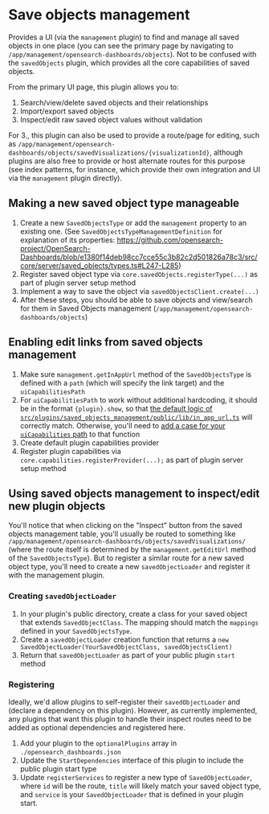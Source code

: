# Save objects management

Provides a UI (via the `management` plugin) to find and manage all saved objects in one place (you can see the primary page by navigating to `/app/management/opensearch-dashboards/objects`). Not to be confused with the `savedObjects` plugin, which provides all the core capabilities of saved objects.

From the primary UI page, this plugin allows you to:
1. Search/view/delete saved objects and their relationships
2. Import/export saved objects
3. Inspect/edit raw saved object values without validation

For 3., this plugin can also be used to provide a route/page for editing, such as `/app/management/opensearch-dashboards/objects/savedVisualizations/{visualizationId}`, although plugins are also free to provide or host alternate routes for this purpose (see index patterns, for instance, which provide their own integration and UI via the `management` plugin directly).

## Making a new saved object type manageable

1. Create a new `SavedObjectsType` or add the `management` property to an existing one. (See `SavedObjectsTypeManagementDefinition` for explanation of its properties: https://github.com/opensearch-project/OpenSearch-Dashboards/blob/e1380f14deb98cc7cce55c3b82c2d501826a78c3/src/core/server/saved_objects/types.ts#L247-L285)
2. Register saved object type via `core.savedObjects.registerType(...)` as part of plugin server setup method
3. Implement a way to save the object via `savedObjectsClient.create(...)`
4. After these steps, you should be able to save objects and view/search for them in Saved Objects management (`/app/management/opensearch-dashboards/objects`)

## Enabling edit links from saved objects management

1. Make sure `management.getInAppUrl` method of the `SavedObjectsType` is defined with a `path` (which will specify the link target) and the `uiCapabilitiesPath`
2. For `uiCapabilitiesPath` to work without additional hardcoding, it should be in the format `{plugin}.show`, so that [the default logic of `src/plugins/saved_objects_management/public/lib/in_app_url.ts`](https://github.com/opensearch-project/OpenSearch-Dashboards/blob/a9984f63a38e964007ab94fae99237a14d8f9ee2/src/plugins/saved_objects_management/public/lib/in_app_url.ts#L48-L50) will correctly match. Otherwise, you'll need to [add a case for your `uiCapabilities` path](https://github.com/opensearch-project/OpenSearch-Dashboards/blob/a9984f63a38e964007ab94fae99237a14d8f9ee2/src/plugins/saved_objects_management/public/lib/in_app_url.ts#L45-L47) to that function
3. Create default plugin capabilities provider
3. Register plugin capabilities via `core.capabilities.registerProvider(...);` as part of plugin server setup method

## Using saved objects management to inspect/edit new plugin objects

You'll notice that when clicking on the "Inspect" button from the saved objects management table, you'll usually be routed to something like `/app/management/opensearch-dashboards/objects/savedVisualizations/` (where the route itself is determined by the `management.getEditUrl` method of the `SavedObjectsType`). But to register a similar route for a new saved object type, you'll need to create a new `savedObjectLoader` and register it with the management plugin.

### Creating `savedObjectLoader`

1. In your plugin's public directory, create a class for your saved object that extends `SavedObjectClass`. The mapping should match the `mappings` defined in your `SavedObjectsType`.
2. Create a `savedObjectLoader` creation function that returns a `new SavedObjectLoader(YourSavedObjectClass, savedObjectsClient)`
3. Return that `savedObjectLoader` as part of your public plugin `start` method

### Registering

Ideally, we'd allow plugins to self-register their `savedObjectLoader` and (declare a dependency on this plugin). However, as currently implemented, any plugins that want this plugin to handle their inspect routes need to be added as optional dependencies and registered here.

1. Add your plugin to the `optionalPlugins` array in `./opensearch_dashboards.json`
2. Update the `StartDependencies` interface of this plugin to include the public plugin start type
3. Update `registerServices` to register a new type of `SavedObjectLoader`, where `id` will be the route, `title` will likely match your saved object type, and `service` is your `SavedObjectLoader` that is defined in your plugin start.
